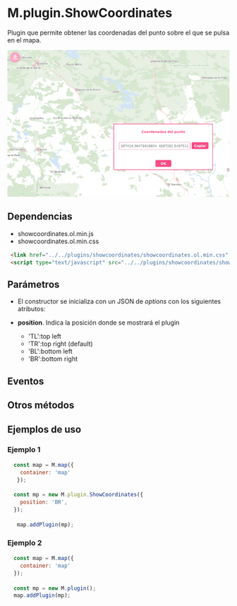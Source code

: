 # M.plugin.ShowCoordinates

Plugin que permite obtener las coordenadas del punto sobre el que se pulsa en el mapa.

![Imagen1](./img/showCoordinates_1.png)

## Dependencias

- showcoordinates.ol.min.js
- showcoordinates.ol.min.css


```html
 <link href="../../plugins/showcoordinates/showcoordinates.ol.min.css" rel="stylesheet" />
 <script type="text/javascript" src="../../plugins/showcoordinates/showcoordinates.ol.min.js"></script>
```

## Parámetros

- El constructor se inicializa con un JSON de _options_ con los siguientes atributos:

- **position**. Indica la posición donde se mostrará el plugin
  - 'TL':top left
  - 'TR':top right (default)
  - 'BL':bottom left
  - 'BR':bottom right

## Eventos

## Otros métodos

## Ejemplos de uso

### Ejemplo 1
```javascript
  const map = M.map({
    container: 'map'
   });

  const mp = new M.plugin.ShowCoordinates({
    position: 'BR',
  });

   map.addPlugin(mp);
```
### Ejemplo 2
```javascript
  const map = M.map({
    container: 'map'
  });

  const mp = new M.plugin();
  map.addPlugin(mp);
```